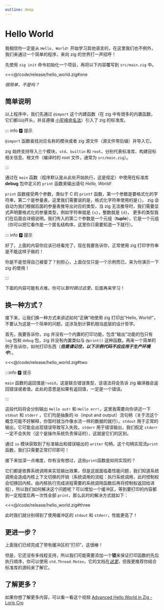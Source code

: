 ```yaml
---
outline: deep
---
```


# Hello World

我相信你一定是从 `Hello, World!` 开始学习其他语言的，在这里我们也不例外，我们来通过一个简单的程序，来向 zig 的世界打一声招呼！

先使用 `zig init` 命令初始化一个项目，再将以下内容覆写到 `src/main.zig` 中。

<!-- 引入代码片段 -->
<!-- 具体说明见：https://vitepress.dev/zh/guide/markdown#import-code-snippets -->

<<<@/code/release/hello_world.zig#one

_很简单，不是吗？_

## 简单说明

以上程序中，我们先通过 `@import` 这个内建函数（在 zig 中有很多的内置函数，它们都以`@`开头，并且遵循 [小驼峰命名法](#)）引入了 zig 的标准库。

::: info 🅿️ 提示

`@import` 函数查找对应名称的模块或者 zig 源文件（源文件带后缀）并导入它。

zig 始终支持导入三个模块，`std`、`builtin` 和 `root`，分别代表标准库、构建目标相关信息、根文件（编译时的 root 文件，通常为 `src/main.zig`）。

:::

通过在 `main` 函数（程序默认是从此处开始执行，这是规定）中使用在标准库 **debug** 包中定义的 `print` 函数来输出语句 _Hello, World!_

`print` 函数接受两个参数，类似于 C 的 `printf` 函数，第一个参数是要格式化的字符串，第二个是参量表，这里我们需要说的是，格式化字符串使用的是`{}`，
zig 会自动为我们根据后面的参量表推导出对应的类型，当 zig 无法推导时，我们需要显式声明要格式化的参量类型，例如字符串就是 `{s}`，整数就是 `{d}`，
更多的类型我们在后面会详细说明。我们传入的第二个参数是一个元组（**tuple**），它是一个元组（你可以把它看作是一个匿名结构体，这里你只需要知道一下就行）。

::: info 🅿️ 提示

好了，上面的内容你应该已经看完了，现在我要告诉你，正常使用 zig 打印字符串是不能这样子做的！

你是不是觉得自己被耍了？别担心，上面仅仅只是一个示例而已，来为你演示一下 zig 的使用！

:::

下面的内容可能有点难，你可以*暂时跳过这里*，后面再来学习！

## 换一种方式？

接下来，让我们换一种方式来讲述如何“正确”地使用 zig 打印出“Hello, World!”，不要认为这是一个简单的问题，这涉及到计算机相当底层的设计哲学。

首先，我要告诉你，zig 并没有一个内置的打印功能，包含“输出”功能的包只有 `log` 包和 `debug` 包，zig 并没有内置类似与 `@print()` 这种函数。再来一个简单的例子告诉你，如何打印东西（**_但是请记住，以下示例代码不应应用于生产环境中_**）。

<<<@/code/release/hello_world.zig#two

:::info 🅿️ 提示

`main` 函数的返回值是`!void`，这是联合错误类型，该语法将会告诉 zig 编译器会返回错误或者值，此处的意思是如果有返回值，一定是一个错误。

:::

这段代码将会分别输出 `Hello out!` 和 `Hello err!`，这里我需要向你讲述一下 `stdout` 和 `stderr` ，它们均是抽象的 io（input and output）流句柄（关于流这个概念可能不好解释，你暂时就当作像水流一样的数据的就行）。`stdout` 用于正常的输出，它可能会出现错误导致写入失败。`stderr` 用于错误输出，我们假定 `stderr` 一定不会失败（这个是操作系统负责保证的），这就是它们的区别。

通过 `io` 模块获取到了标准输出和错误输出的 `writer` 句柄，这个句柄实现流`print`函数，我们只需要正常打印即可！

接下来加深一点难度，你有没有想过，这些`print`函数是如何实现的？

它们都是依靠系统调用来实现输出效果，但是这就面临着性能问题，我们知道系统调用会造成内核上下文切换的开销（系统调用的流程：执行系统调用，此时控制权会切换回内核，由内核执行完成进程需要的系统调用函数后再将控制权返回给进程），所以我们如何解决这个问题呢？可以增加一个缓冲区，等到要打印的内容都到一定程度后再一次性全部 `print`，那么此时的解决方式就如下：

<<<@/code/release/hello_world.zig#three

此时我们就分别得到了使用缓冲区的 `stdout` 和 `stderr`，性能更高了！

## 更进一步？

上面我们已经完成了带有缓冲区的“打印”，这很棒！

但是，它还没有多线程支持，所以我们可能需要添加一个**锁**来保证打印函数的先后执行顺序，你可以使用 `std.Thread.Mutex`，它的文档在[_这里_](https://ziglang.org/documentation/master/std/#std.Thread.Mutex)，但我更推荐你结合标准库的源码来了解它。

## 了解更多？

如果你想了解更多内容，可以看一看这个视频 [Advanced Hello World in Zig - Loris Cro](https://youtu.be/iZFXAN8kpPo?si=WNpp3t42LPp1TkFI)
